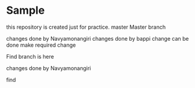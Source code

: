 # Sample
this repository is created just for practice.
 master
Master branch 

changes done by Navyamonangiri
changes done by bappi
change can be done 
make required change

Find branch is here  

changes done by Navyamonangiri

  find
